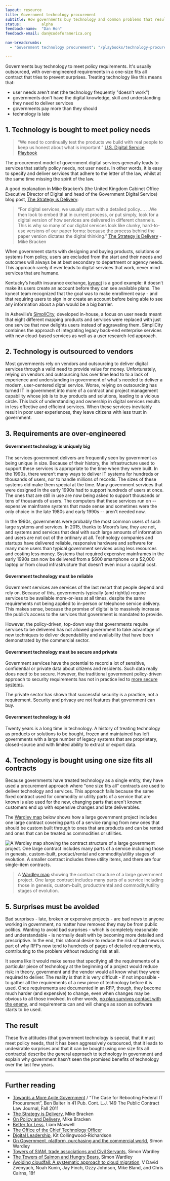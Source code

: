 ```yaml
---
layout: resource
title: Government technology procurement
subtitle: How governments buy technology and common problems that result. 
status: 		alpha
feedback-name: 	"Dan Hon"
feedback-email:	dan@codeforamerica.org

nav-breadcrumbs:
  - "Government technology procurement": "/playbooks/technology-procurement/"

---
```


Governments buy technology to meet policy requirements. It's usually outsourced, with over-engineered requirements in a one-size fits all contract that tries to prevent surprises. Treating technology like this means that:

 * user needs aren't met (the technology frequently "doesn't work")
 * governments don't have the digital knowledge, skill and understanding they need to deliver services
 * governments pay more than they should
 * technology is late 

## 1. Technology is bought to meet policy needs

> “We need to continually test the products we build with real people to keep us honest about what is important.”
> [U.S. Digital Service Playbook](https://playbook.cio.gov/#play1)

The procurement model of government digital services generally leads to services that satisfy policy needs, not user needs. In other words, it is easy to specify and deliver services that adhere to the letter of the law, whilst at the same time missing the spirit of the law. 

A good explanation in Mike Bracken’s (the United Kingdom Cabinet Office Executive Director of Digital and head of the Government Digital Service) blog post, [The Strategy is Delivery](http://mikebracken.com/blog/the-strategy-is-delivery-again/):

> “For digital services, we usually start with a detailed policy.... ...We then look to embed that in current process, or put simply, look for a digital version of how services are delivered in different channels. This is why so many of our digital services look like clunky, hard-to-use versions of our paper forms: because the process behind the paper version dictates the digital thinking.”
> [The Strategy is Delivery](http://mikebracken.com/blog/the-strategy-is-delivery-again/) - Mike Bracken

When government starts with designing and buying products, solutions or systems from policy, users are excluded from the start and their needs and outcomes will always be at best secondary to department or agency needs. This approach rarely if ever leads to digital services that work, never mind services that are humane. 

Kentucky’s health insurance exchange, [kynect](https://kynect.ky.gov/) is a good example: it doesn’t make its users create an account before they can see available plans. The kynect team recognized that the goal was to make enrollment easy - and that requiring users to sign in or create an account before being able to see any information about a plan would be a big barrier. 

In Asheville’s [SimpliCity](http://cityofasheville.github.io/simplicity-ui/#/search), developed in-house, a focus on user needs meant that eight different mapping products and services were replaced with just one service that now delights users instead of aggravating them. SimpliCity combines the approach of integrating legacy back-end enterprise services with new cloud-based services as well as a user research-led approach.

## 2. Technology is outsourced to vendors

Most governments rely on vendors and outsourcing to deliver digital services through a valid need to provide value for money. Unfortunately, relying on vendors and outsourcing has over time lead to to a lack of experience and understanding in government of what's needed to deliver a modern, user-centered digtal service. Worse, relying on outsourcing has turned IT in government into more of a contract and project management capability whose job is to buy products and solutions, leading to a vicious circle. This lack of understanding and ownership in digital services results in less effective and efficient services. When these services inevitably result in poor user experiences, they leave citizens with less trust in government. 

## 3. Requirements are over-engineered

#### Government technology is uniquely big

The services government delivers are frequently seen by government as being unique in size. Because of their history, the infrastructure used to support these services is appropriate to the time when they were built. In the 1990s, there weren’t many ways to deliver IT systems for hundreds or thousands of users, nor to handle millions of records. The sizes of these systems  did make them special at the time. Many government services that were designed in the early 1990s had to support hundreds of users at once. The ones that are still in use are now being asked to support thousands or tens of thousands of users. The computers that these services run on -- expensive mainframe systems that made sense and sometimes were the only choice in the late 1980s and early 1990s -- aren't needed now. 

In the 1990s, governments were probably the most common users of such large systems and services. In 2015, thanks to Moore’s law, they are not, and systems and services that deal with such large amounts of information and users are not out of the ordinary at all. Technology companies and startups have delivered reliable, responsive hardware and software for many more users than typical government services using less resources and costing less money. Systems that required expensive mainframes in the early 1990s can now be delivered from a $600 smartphone or a $2,000 laptop or from cloud infrastructure that doesn’t even incur a capital cost. 

#### Government technology must be reliable

Government services are services of the last resort that people depend and rely on. Because of this, governments typically (and rightly) require services to be available more-or-less at all times, despite the same requirements not being applied to in-person or telephone service delivery. This makes sense, because the promise of digital is to massively increase the public’s access to the services that government is mandated to provide. 

However, the policy-driven, top-down way that governments require services to be delivered has not allowed government to take advantage of new techniques to deliver dependability and availability that have been demonstrated by the commercial sector.

#### Government technology must be secure and private

Government services have the potential to record a lot of sensitive, confidential or private data about citizens and residents. Such data really does need to be secure. However, the traditional government policy-driven approach to security requirements has not in practice led to [more secure systems](http://www.washingtonpost.com/opinions/a-breach-of-responsibility/2015/06/16/040a21a4-1422-11e5-89f3-61410da94eb1_story.html). 

The private sector has shown that successful security is a practice, not a requirement. Security and privacy are not features that government can buy. 

#### Government technology is old

Twenty years is a long time in technology. A history of treating technology as products or solutions to be bought, frozen and maintained has left governments with a large number of legacy systems that are proprietary, closed-source and with limited ability to extract or export data. 

## 4. Technology is bought using one size fits all contracts

Because governments have treated technology as a single entity, they have used a procurement approach where "one size fits all" contracts are used to deliver technology and services. This approach fails because the same fixed contract used for commodity or utility parts of a service that are known is also used for the new, changing parts that aren't known: customers end up with expensive changes and late deliverables. 

The [Wardley map](http://blog.gardeviance.org/2015/02/an-introduction-to-wardley-value-chain.html) below shows how a large government project includes one large contract covering parts of a service ranging from new ones that should be custom built through to ones that are products and can be rented and ones that can be treated as commodities or utilities. 

![A Wardley map showing the contract structure of a large government project. One large contract includes many parts of a service including those in genesis, custom-built, product/rental and commodity/utility stages of evolution. A smaller contract includes three utility items, and there are four single-item contracts.](/media/images/playbooks/technology-procurement/best-practices-less-ideal-contract-wardley.png "A less ideal contract structure")

> A [Wardley map](http://blog.gardeviance.org/2015/07/the-100-day-corporate-get-fit-plan.html) showing the contract structure of a large government project. One large contract includes many parts of a service including those in genesis, custom-built, product/rental and commodity/utility stages of evolution. 

## 5. Surprises must be avoided

Bad surprises - late, broken or expensive projects - are bad news to anyone working in government, no matter how removed they may be from public politics. Wanting to avoid bad surprises - which is completely reasonable and understandable - is normally dealt with by becoming more detailed and prescriptive. In the end, this rational desire to reduce the risk of bad news is part of why RFPs now tend to hundreds of pages of detailed requirements, contributing to the problem without reducing risk at all. 

It seems like it would make sense that specifying all the requirements of a particular piece of technology at the beginning of a project would reduce risk: in theory, government and the vendor would all know what they were required to deliver. The reality is that it is very difficult - if not impossible - to gather all the requirements of a new piece of technology before it is used. Once requirements are documented in an RFP, though, they become much harder (and expensive) to change, even when changes may be obvious to all those involved. In other words, [no plan survives contact with the enemy](https://en.wikiquote.org/wiki/Helmuth_von_Moltke_the_Elder), and requirements can and will change as soon as software starts to be used. 



## The result

These five attitudes (that government technology is special, that it must meet policy needs, that it has been aggressively outsourced, that it leads to undesirable surprises and that it can be bought using one size fits all contracts) describe the general approach to technology in government and explain why government hasn't seen the promised benefits of technology over the last few years.

---


## Further reading

* [Towards a More Agile Government](http://ben.balter.com/2011/11/29/towards-a-more-agile-government/) / “The Case for Rebooting Federal IT Procurement”, Ben Balter in 41 Pub. Cont. L.J. 149 The Public Contract Law Journal, Fall 2011
* [The Strategy is Delivery](http://mikebracken.com/blog/the-strategy-is-delivery-again/), Mike Bracken
* [On Policy and Delivery](http://mikebracken.com/blog/on-policy-and-delivery/), Mike Bracken
* [Better for Less](https://governmenttechnology.blog.gov.uk/2015/03/29/better-for-less/), Liam Maxwell
* [The Office of the Chief Technology Officer](https://governmenttechnology.blog.gov.uk/about-the-team/)
* [Digital Leadership](https://speakerdeck.com/kitcollingwood/digital-leadership-presentation), Kit Collingwood-Richardson
* [On Government, platform, purchasing and the commercial world](http://blog.gardeviance.org/2015/02/on-government-platform-purchasing-and.html), Simon Wardley
* [Towers of SIAM, trade associations and Civil Servants](http://blog.gardeviance.org/2015/03/towers-of-siam-trade-associations-and.html), Simon Wardley
* [The Towers of Salmon and Hungry Bears](http://blog.gardeviance.org/2015/03/the-towers-of-salmon-and-hungry-bears.html), Simon Wardley
* [Avoiding cloudfall: A systematic approach to cloud migration](https://18f.gsa.gov/2015/06/22/avoiding-cloudfall/), V David Zvenyach, Noah Kunin, Jay Finch, Ozzy Johnson, Mike Bland, and Chris Cairns, 18f
